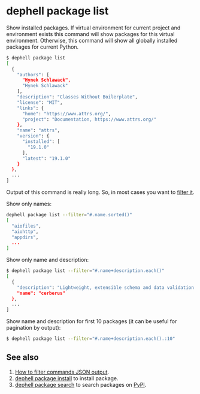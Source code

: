 # dephell package list

Show installed packages. If virtual environment for current project and environment exists this command will show packages for this virtual environment. Otherwise, this command will show all globally installed packages for current Python.

```bash
$ dephell package list
[
  {
    "authors": [
      "Hynek Schlawack",
      "Hynek Schlawack"
    ],
    "description": "Classes Without Boilerplate",
    "license": "MIT",
    "links": {
      "home": "https://www.attrs.org/",
      "project": "Documentation, https://www.attrs.org/"
    },
    "name": "attrs",
    "version": {
      "installed": [
        "19.1.0"
      ],
      "latest": "19.1.0"
    }
  },
  ...
]
```

Output of this command is really long. So, in most cases you want to [filter it](filters).

Show only names:

```bash
dephell package list --filter="#.name.sorted()"
[
  "aiofiles",
  "aiohttp",
  "appdirs",
  ...
]
```

Show only name and description:

```bash
$ dephell package list --filter="#.name+description.each()"
[
  {
    "description": "Lightweight, extensible schema and data validation tool for Python dictionaries.",
    "name": "cerberus"
  },
  ...
]
```

Show name and description for first 10 packages (it can be useful for pagination by output):

```bash
$ dephell package list --filter="#.name+description.each().:10"
```

## See also

1. [How to filter commands JSON output](filters).
1. [dephell package install](cmd-package-install) to install package.
1. [dephell package search](cmd-package-search) to search packages on [PyPI](https://pypi.org/).
